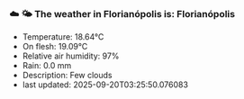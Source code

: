### ☁️ 🌤️  The weather in Florianópolis is: Florianópolis

- Temperature: 18.64°C
- On flesh: 19.09°C
- Relative air humidity: 97%
- Rain: 0.0 mm
- Description: Few clouds
- last updated: 2025-09-20T03:25:50.076083
